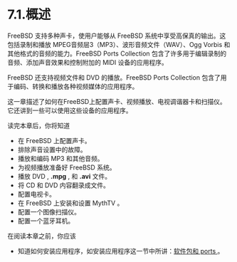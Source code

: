 # 7.1.概述

FreeBSD 支持多种声卡，使用户能够从 FreeBSD 系统中享受高保真的输出。这包括录制和播放 MPEG音频层3（MP3）、波形音频文件（WAV）、Ogg Vorbis 和其他格式的音频的能力。FreeBSD Ports Collection 包含了许多用于编辑录制的音频、添加声音效果和控制附加的 MIDI 设备的应用程序。

FreeBSD 还支持视频文件和 DVD 的播放。FreeBSD Ports Collection 包含了用于编码、转换和播放各种视频媒体的应用程序。

这一章描述了如何在FreeBSD上配置声卡、视频播放、电视调谐器卡和扫描仪。它还讲到一些可以使用这些设备的应用程序。

读完本章后，你将知道

* 在 FreeBSD 上配置声卡。
* 排除声音设置中的故障。
* 播放和编码 MP3 和其他音频。
* 为视频播放准备好 FreeBSD 系统。
* 播放 DVD , **.mpg** , 和 **.avi** 文件。
* 将 CD 和 DVD 内容翻录成文件。
* 配置电视卡。
* 在 FreeBSD 上安装和设置 MythTV 。
* 配置一个图像扫描仪。
* 配置一个蓝牙耳机。

在阅读本章之前，你应该

* 知道如何安装应用程序，如安装应用程序这一节中所讲：[软件包和 ports ]()。
